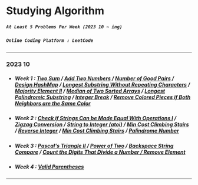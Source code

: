 # Studying Algorithm

##### `At Least 5 Problems Per Week (2023 10 ~ ing)`
##### `Online Coding Platform : LeetCode`

---

### 2023 10

- ##### Week 1 : <a href="https://github.com/hanav00/algorithm/tree/algorithm/C%23Study/LeetCode/Easy/Two%20Sum">Two Sum</a> / <a href="https://github.com/hanav00/algorithm/tree/algorithm/C%23Study/LeetCode/Medium/Add%20Two%20Numbers">Add Two Numbers</a> / <a href="https://github.com/hanav00/algorithm/tree/algorithm/C%23Study/LeetCode/Easy/Number%20of%20Good%20Pairs">Number of Good Pairs</a> / <a href="https://github.com/hanav00/algorithm/tree/algorithm/C%23Study/LeetCode/Easy/Design%20HashMap">Design HashMap</a> / <a href="https://github.com/hanav00/algorithm/tree/algorithm/C%23Study/LeetCode/Medium/Longest%20Substring%20Without%20Repeating%20Characters">Longest Substring Without Repeating Characters</a> / <a href="https://github.com/hanav00/algorithm/tree/algorithm/C%23Study/LeetCode/Medium/Majority%20Element%20II">Majority Element II</a> / <a href="https://github.com/hanav00/algorithm/tree/algorithm/C%23Study/LeetCode/Hard/Median%20of%20Two%20Sorted%20Arrays">Median of Two Sorted Arrays</a> / <a href="https://github.com/hanav00/algorithm/tree/algorithm/C%23Study/LeetCode/Medium/Longest%20Palindromic%20Substring">Longest Palindromic Substring</a> / <a href="https://github.com/hanav00/algorithm/tree/algorithm/C%23Study/LeetCode/Medium/Integer%20Break">Integer Break</a> / <a href="https://github.com/hanav00/algorithm/tree/algorithm/C%23Study/LeetCode/Medium/Remove%20Colored%20Pieces%20if%20Both%20Neighbors%20are%20the%20Same%20Color">Remove Colored Pieces if Both Neighbors are the Same Color</a>
- ##### Week 2 : <a href="https://github.com/hanav00/algorithm/tree/algorithm/C%23Study/LeetCode/Easy/Check%20if%20Strings%20Can%20be%20Made%20Equal%20With%20Operations%20I">Check if Strings Can be Made Equal With Operations I</a>  / <a href="https://github.com/hanav00/algorithm/tree/algorithm/C%23Study/LeetCode/Medium/Zigzag%20Conversion">Zigzag Conversion</a>  / <a href="https://github.com/hanav00/algorithm/tree/algorithm/C%23Study/LeetCode/Medium/String%20to%20Integer%20(atoi)">String to Integer (atoi)</a>  / <a href="https://github.com/hanav00/algorithm/tree/algorithm/C%23Study/LeetCode/Easy/Min%20Cost%20Climbing%20Stairs">Min Cost Climbing Stairs</a>  / <a href="https://github.com/hanav00/algorithm/tree/algorithm/C%23Study/LeetCode/Medium/Reverse%20Integer">Reverse Integer</a> / <a href="https://github.com/hanav00/algorithm/tree/algorithm/C%23Study/LeetCode/Easy/Min%20Cost%20Climbing%20Stairs">Min Cost Climbing Stairs</a>  / <a href="https://github.com/hanav00/algorithm/tree/algorithm/C%23Study/LeetCode/Easy/Palindrome%20Number">Palindrome Number</a>

- ##### Week 3 : <a href="https://github.com/hanav00/algorithm/tree/algorithm/C%23Study/LeetCode/Easy/Pascal's%20Triangle%20II">Pascal's Triangle II</a>  / <a href="https://github.com/hanav00/algorithm/tree/algorithm/C%23Study/LeetCode/Easy/Power%20of%20Two">Power of Two</a>  / <a href="https://github.com/hanav00/algorithm/tree/algorithm/C%23Study/LeetCode/Easy/Backspace%20String%20Compare">Backspace String Compare</a> / <a href="https://github.com/hanav00/algorithm/tree/algorithm/C%23Study/LeetCode/Easy/Count%20the%20Digits%20That%20Divide%20a%20Number">Count the Digits That Divide a Number / <a href="https://github.com/hanav00/algorithm/tree/algorithm/C%23Study/LeetCode/Easy/Remove%20Element">Remove Element</a>
- ##### Week 4 : <a href="https://github.com/hanav00/algorithm/tree/algorithm/C%23Study/LeetCode/Easy/Valid%20Parentheses">Valid Parentheses</a>

---
